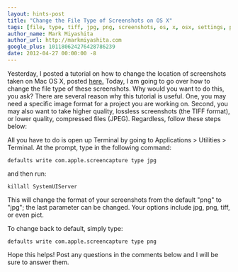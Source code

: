 ```yaml
---
layout: hints-post
title: "Change the File Type of Screenshots on OS X"
tags: [file, type, tiff, jpg, png, screenshots, os, x, osx, settings, preferences]
author_name: Mark Miyashita
author_url: http://markmiyashita.com
google_plus: 101180624276428786239
date: 2012-04-27 00:00:00 -8
---
```


Yesterday, I posted a tutorial on how to change the location of screenshots taken on Mac OS X, posted <a href="/change-the-file-location-of-screenshots-on-mac-os-x/">here.</a> Today, I am going to go over how to change the file type of these screenshots. Why would you want to do this, you ask? There are several reason why this tutorial is useful. One, you may need a specific image format for a project you are working on. Second, you may also want to take higher quality, lossless screenshots (the TIFF format), or lower quality, compressed files (JPEG). Regardless, follow these steps below:

All you have to do is open up Terminal by going to Applications > Utilities > Terminal. At the prompt, type in the following command:

    defaults write com.apple.screencapture type jpg
    
and then run:

    killall SystemUIServer
    
This will change the format of your screenshots from the default "png" to "jpg"; the last parameter can be changed. Your options include jpg, png, tiff, or even pict. 

To change back to default, simply type:

    defaults write com.apple.screencapture type png

Hope this helps! Post any questions in the comments below and I will be sure to answer them.